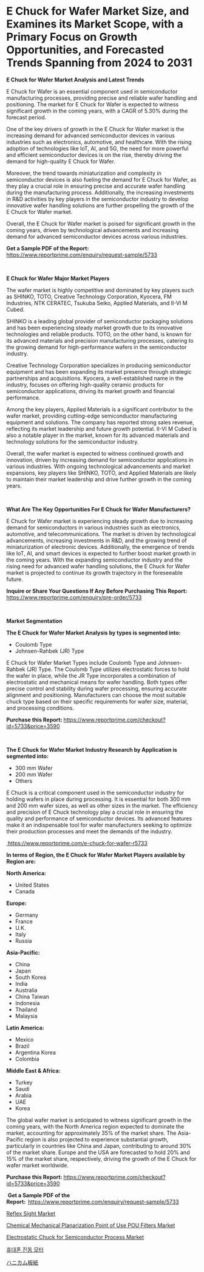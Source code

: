 <p><h1>E Chuck for Wafer Market Size, and Examines its Market Scope, with a Primary Focus on Growth Opportunities, and Forecasted Trends Spanning from 2024 to 2031</h1></p><p><strong>E Chuck for Wafer Market Analysis and Latest Trends</strong></p>
<p><p>E Chuck for Wafer is an essential component used in semiconductor manufacturing processes, providing precise and reliable wafer handling and positioning. The market for E Chuck for Wafer is expected to witness significant growth in the coming years, with a CAGR of 5.30% during the forecast period.</p><p>One of the key drivers of growth in the E Chuck for Wafer market is the increasing demand for advanced semiconductor devices in various industries such as electronics, automotive, and healthcare. With the rising adoption of technologies like IoT, AI, and 5G, the need for more powerful and efficient semiconductor devices is on the rise, thereby driving the demand for high-quality E Chuck for Wafer.</p><p>Moreover, the trend towards miniaturization and complexity in semiconductor devices is also fueling the demand for E Chuck for Wafer, as they play a crucial role in ensuring precise and accurate wafer handling during the manufacturing process. Additionally, the increasing investments in R&D activities by key players in the semiconductor industry to develop innovative wafer handling solutions are further propelling the growth of the E Chuck for Wafer market.</p><p>Overall, the E Chuck for Wafer market is poised for significant growth in the coming years, driven by technological advancements and increasing demand for advanced semiconductor devices across various industries.</p></p>
<p><strong>Get a Sample PDF of the Report:&nbsp;</strong> <a href="https://www.reportprime.com/enquiry/request-sample/5733">https://www.reportprime.com/enquiry/request-sample/5733</a></p>
<p>&nbsp;</p>
<p><strong>E Chuck for Wafer Major Market Players</strong></p>
<p><p>The wafer market is highly competitive and dominated by key players such as SHINKO, TOTO, Creative Technology Corporation, Kyocera, FM Industries, NTK CERATEC, Tsukuba Seiko, Applied Materials, and II-VI M Cubed. </p><p>SHINKO is a leading global provider of semiconductor packaging solutions and has been experiencing steady market growth due to its innovative technologies and reliable products. TOTO, on the other hand, is known for its advanced materials and precision manufacturing processes, catering to the growing demand for high-performance wafers in the semiconductor industry.</p><p>Creative Technology Corporation specializes in producing semiconductor equipment and has been expanding its market presence through strategic partnerships and acquisitions. Kyocera, a well-established name in the industry, focuses on offering high-quality ceramic products for semiconductor applications, driving its market growth and financial performance.</p><p>Among the key players, Applied Materials is a significant contributor to the wafer market, providing cutting-edge semiconductor manufacturing equipment and solutions. The company has reported strong sales revenue, reflecting its market leadership and future growth potential. II-VI M Cubed is also a notable player in the market, known for its advanced materials and technology solutions for the semiconductor industry.</p><p>Overall, the wafer market is expected to witness continued growth and innovation, driven by increasing demand for semiconductor applications in various industries. With ongoing technological advancements and market expansions, key players like SHINKO, TOTO, and Applied Materials are likely to maintain their market leadership and drive further growth in the coming years.</p></p>
<p>&nbsp;</p>
<p><strong>What Are The Key Opportunities For E Chuck for Wafer Manufacturers?</strong></p>
<p><p>E Chuck for Wafer market is experiencing steady growth due to increasing demand for semiconductors in various industries such as electronics, automotive, and telecommunications. The market is driven by technological advancements, increasing investments in R&D, and the growing trend of miniaturization of electronic devices. Additionally, the emergence of trends like IoT, AI, and smart devices is expected to further boost market growth in the coming years. With the expanding semiconductor industry and the rising need for advanced wafer handling solutions, the E Chuck for Wafer market is projected to continue its growth trajectory in the foreseeable future.</p></p>
<p><strong>Inquire or Share Your Questions If Any Before Purchasing This Report:</strong> <a href="https://www.reportprime.com/enquiry/pre-order/5733">https://www.reportprime.com/enquiry/pre-order/5733</a></p>
<p>&nbsp;</p>
<p><strong>Market Segmentation</strong></p>
<p><strong>The E Chuck for Wafer Market Analysis by types is segmented into:</strong></p>
<p><ul><li>Coulomb Type</li><li>Johnsen-Rahbek (JR) Type</li></ul></p>
<p><p>E Chuck for Wafer Market Types include Coulomb Type and Johnsen-Rahbek (JR) Type. The Coulomb Type utilizes electrostatic forces to hold the wafer in place, while the JR Type incorporates a combination of electrostatic and mechanical means for wafer handling. Both types offer precise control and stability during wafer processing, ensuring accurate alignment and positioning. Manufacturers can choose the most suitable chuck type based on their specific requirements for wafer size, material, and processing conditions.</p></p>
<p><strong>Purchase this Report:&nbsp;</strong><a href="https://www.reportprime.com/checkout?id=5733&price=3590">https://www.reportprime.com/checkout?id=5733&price=3590</a></p>
<p>&nbsp;</p>
<p><strong>The E Chuck for Wafer Market Industry Research by Application is segmented into:</strong></p>
<p><ul><li>300 mm Wafer</li><li>200 mm Wafer</li><li>Others</li></ul></p>
<p><p>E Chuck is a critical component used in the semiconductor industry for holding wafers in place during processing. It is essential for both 300 mm and 200 mm wafer sizes, as well as other sizes in the market. The efficiency and precision of E Chuck technology play a crucial role in ensuring the quality and performance of semiconductor devices. Its advanced features make it an indispensable tool for wafer manufacturers seeking to optimize their production processes and meet the demands of the industry.</p></p>
<p><a href="https://www.reportprime.com/e-chuck-for-wafer-r5733">&nbsp;https://www.reportprime.com/e-chuck-for-wafer-r5733</a></p>
<p><strong>In terms of Region, the E Chuck for Wafer Market Players available by Region are:</strong></p>
<p>
    <p> <strong> North America: </strong>
        <ul>
            <li>United States</li>
            <li>Canada</li>
        </ul>
        </p> 
    <p> <strong> Europe: </strong>
        <ul>
            <li>Germany</li>
            <li>France</li>
            <li>U.K.</li>
            <li>Italy</li>
            <li>Russia</li>
        </ul>
        </p> 
    <p> <strong> Asia-Pacific: </strong>
        <ul>
            <li>China</li>
            <li>Japan</li>
            <li>South Korea</li>
            <li>India</li>
            <li>Australia</li>
            <li>China Taiwan</li>
            <li>Indonesia</li>
            <li>Thailand</li>
            <li>Malaysia</li>
        </ul>
        </p> 
    <p> <strong> Latin America: </strong>
        <ul>
            <li>Mexico</li>
            <li>Brazil</li>
            <li>Argentina Korea</li>
            <li>Colombia</li>
        </ul>
        </p> 
    <p> <strong> Middle East & Africa: </strong>
        <ul>
            <li>Turkey</li>
            <li>Saudi</li>
            <li>Arabia</li>
            <li>UAE</li>
            <li>Korea</li>
        </ul>
    </p>
    </p>
<p><p>The global wafer market is anticipated to witness significant growth in the coming years, with the North America region expected to dominate the market, accounting for approximately 35% of the market share. The Asia-Pacific region is also projected to experience substantial growth, particularly in countries like China and Japan, contributing to around 30% of the market share. Europe and the USA are forecasted to hold 20% and 15% of the market share, respectively, driving the growth of the E Chuck for wafer market worldwide.</p></p>
<p><strong>Purchase this Report: </strong><a href="https://www.reportprime.com/checkout?id=5733&price=3590">https://www.reportprime.com/checkout?id=5733&price=3590</a></p>
<p>&nbsp;<strong>Get a Sample PDF of the Report:&nbsp;&nbsp;</strong><a href="https://www.reportprime.com/enquiry/request-sample/5733">https://www.reportprime.com/enquiry/request-sample/5733</a></p>
<p><strong></strong></p>
<p><p><a href="https://issuu.com/reportprime-2/docs/reflex-sight-market-size-2030.pptx">Reflex Sight Market</a></p><p><a href="https://github.com/jodemen/Market-Research-Report-List-2/blob/main/chemical-mechanical-planarization-point-of-use-pou-filters-market.md">Chemical Mechanical Planarization Point of Use POU Filters Market</a></p><p><a href="https://github.com/Sarissaschmalingtr6fz2739/Market-Research-Report-List-2/blob/main/electrostatic-chuck-for-semiconductor-process-market.md">Electrostatic Chuck for Semiconductor Process Market</a></p><p><a href="https://github.com/WilburKihn5676/Market-Research-Report-List-1/blob/main/798360770935.md">휴대폰 진동 모터</a></p><p><a href="https://medium.com/@colbu56546/%E3%83%8F%E3%83%8B%E3%82%AB%E3%83%A0%E7%B4%99%E3%83%9C%E3%83%BC%E3%83%89%E3%81%AE%E5%B8%82%E5%A0%B4%E5%8B%95%E5%90%91%E3%81%A8%E5%B8%82%E5%A0%B4%E5%88%86%E6%9E%90%E3%81%AF-2024%E5%B9%B4%E3%81%8B%E3%82%892031%E5%B9%B4%E3%81%BE%E3%81%A7%E3%81%AE%E6%9C%9F%E9%96%93%E3%81%AB%E4%BA%88%E6%B8%AC%E3%81%95%E3%82%8C%E3%81%A6%E3%81%84%E3%81%BE%E3%81%99-4b035f2a629d">ハニカム板紙</a></p></p>